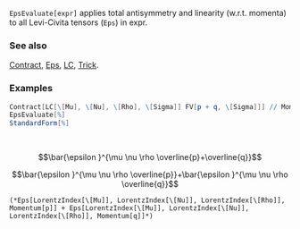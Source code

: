 `EpsEvaluate[expr]` applies total antisymmetry and linearity (w.r.t. momenta) to all Levi-Civita tensors (`Eps`) in expr.

### See also

[Contract](Contract), [Eps](Eps), [LC](LC), [Trick](Trick).

### Examples

```mathematica
Contract[LC[\[Mu], \[Nu], \[Rho], \[Sigma]] FV[p + q, \[Sigma]]] // MomentumCombine
EpsEvaluate[%]
StandardForm[%] 
  
 

```

$$\bar{\epsilon }^{\mu \nu \rho \overline{p}+\overline{q}}$$

$$\bar{\epsilon }^{\mu \nu \rho \overline{p}}+\bar{\epsilon }^{\mu \nu \rho \overline{q}}$$

```
(*Eps[LorentzIndex[\[Mu]], LorentzIndex[\[Nu]], LorentzIndex[\[Rho]], Momentum[p]] + Eps[LorentzIndex[\[Mu]], LorentzIndex[\[Nu]], LorentzIndex[\[Rho]], Momentum[q]]*)
```